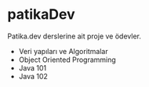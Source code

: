 # patikaDev
Patika.dev derslerine ait proje ve ödevler.

- Veri yapıları ve Algoritmalar
- Object Oriented Programming
- Java 101
- Java 102
